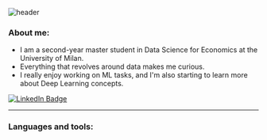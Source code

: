 ![header](https://capsule-render.vercel.app/api?type=wave&color=auto&height=150&section=header&text=Hey!%&fontSize=60)

### About me:
- I am a second-year master student in Data Science for Economics at the University of Milan.
- Everything that revolves around data makes me curious.
- I really enjoy working on ML tasks, and I'm also starting to learn more about Deep Learning concepts.

<div id="badges">
  <a href="https://www.linkedin.com/in/luca-sangiovanni-952311226/">
    <img src="https://img.shields.io/badge/LinkedIn-blue?style=for-the-badge&logo=linkedin&logoColor=white" alt="LinkedIn Badge"/>
  </a>
</div>

---

### Languages and tools:

